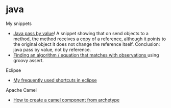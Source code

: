 # java

My snippets

* [Java pass by value](http://groovyconsole.appspot.com/script/5150188356239360)! A snippet showing that on send objects to a method, the method receives a copy of a reference, although it points to the original object it does not change the reference itself. Conclusion: java pass by value, not by reference.
* [Finding an algorithm / equation that matches with observations ](http://groovyconsole.appspot.com/script/5203477827420160)using groovy assert.

Eclipse

* [My frequently used shortcuts in eclipse](https://gist.github.com/cleberjamaral/1049946bc9142283c5d66fa137505fa7)

Apache Camel

* [How to create a camel component from archetype](https://gist.github.com/cleberjamaral/2914b691085cfaa6a163b7ba39d75af8)

